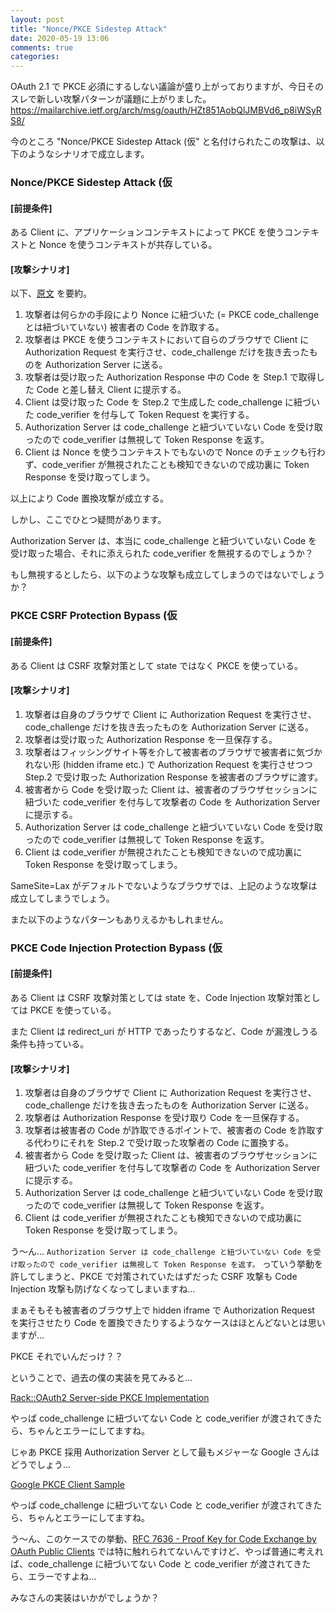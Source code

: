 ```yaml
---
layout: post
title: "Nonce/PKCE Sidestep Attack"
date: 2020-05-19 13:06
comments: true
categories:
---
```


OAuth 2.1 で PKCE 必須にするしない議論が盛り上がっておりますが、今日そのスレで新しい攻撃パターンが議題に上がりました。  
https://mailarchive.ietf.org/arch/msg/oauth/HZt851AobQlJMBVd6_p8iWSyRS8/

今のところ "Nonce/PKCE Sidestep Attack (仮" と名付けられたこの攻撃は、以下のようなシナリオで成立します。

### Nonce/PKCE Sidestep Attack (仮

#### [前提条件]

ある Client に、アプリケーションコンテキストによって PKCE を使うコンテキストと Nonce を使うコンテキストが共存している。

#### [攻撃シナリオ]

以下、[原文](https://danielfett.de/2020/05/16/pkce-vs-nonce-equivalent-or-not/#noncepkce-sidestep-attack) を要約。

1. 攻撃者は何らかの手段により Nonce に紐づいた (= PKCE code_challenge とは紐づいていない) 被害者の Code を詐取する。
2. 攻撃者は PKCE を使うコンテキストにおいて自らのブラウザで Client に Authorization Request を実行させ、code_challenge だけを抜き去ったものを Authorization Server に送る。
3. 攻撃者は受け取った Authorization Response 中の Code を Step.1 で取得した Code と差し替え Client に提示する。
4. Client は受け取った Code を Step.2 で生成した code_challenge に紐づいた code_verifier を付与して Token Request を実行する。
5. Authorization Server は code_challenge と紐づいていない Code を受け取ったので code_verifier は無視して Token Response を返す。
6. Client は Nonce を使うコンテキストでもないので Nonce のチェックも行わず、code_verifier が無視されたことも検知できないので成功裏に Token Response を受け取ってしまう。

以上により Code 置換攻撃が成立する。

<!-- more -->

しかし、ここでひとつ疑問があります。

Authorization Server は、本当に code_challenge と紐づいていない Code を受け取った場合、それに添えられた code_verifier を無視するのでしょうか？

もし無視するとしたら、以下のような攻撃も成立してしまうのではないでしょうか？

### PKCE CSRF Protection Bypass (仮

#### [前提条件]

ある Client は CSRF 攻撃対策として state ではなく PKCE を使っている。

#### [攻撃シナリオ]

1. 攻撃者は自身のブラウザで Client に Authorization Request を実行させ、code_challenge だけを抜き去ったものを Authorization Server に送る。
2. 攻撃者は受け取った Authorization Response を一旦保存する。
3. 攻撃者はフィッシングサイト等を介して被害者のブラウザで被害者に気づかれない形 (hidden iframe etc.) で Authorization Request を実行させつつ Step.2 で受け取った Authorization Response を被害者のブラウザに渡す。
4. 被害者から Code を受け取った Client は、被害者のブラウザセッションに紐づいた code_verifier を付与して攻撃者の Code を Authorization Server に提示する。
5. Authorization Server は code_challenge と紐づいていない Code を受け取ったので code_verifier は無視して Token Response を返す。
6. Client は code_verifier が無視されたことも検知できないので成功裏に Token Response を受け取ってしまう。

SameSite=Lax がデフォルトでないようなブラウザでは、上記のような攻撃は成立してしまうでしょう。

また以下のようなパターンもありえるかもしれません。

### PKCE Code Injection Protection Bypass (仮

#### [前提条件]

ある Client は CSRF 攻撃対策としては state を、Code Injection 攻撃対策としては PKCE を使っている。

また Client は redirect_uri が HTTP であったりするなど、Code が漏洩しうる条件も持っている。

#### [攻撃シナリオ]

1. 攻撃者は自身のブラウザで Client に Authorization Request を実行させ、code_challenge だけを抜き去ったものを Authorization Server に送る。
2. 攻撃者は Authorization Response を受け取り Code を一旦保存する。
3. 攻撃者は被害者の Code が詐取できるポイントで、被害者の Code を詐取する代わりにそれを Step.2 で受け取った攻撃者の Code に置換する。
4. 被害者から Code を受け取った Client は、被害者のブラウザセッションに紐づいた code_verifier を付与して攻撃者の Code を Authorization Server に提示する。
5. Authorization Server は code_challenge と紐づいていない Code を受け取ったので code_verifier は無視して Token Response を返す。
6. Client は code_verifier が無視されたことも検知できないので成功裏に Token Response を受け取ってしまう。

う〜ん... `Authorization Server は code_challenge と紐づいていない Code を受け取ったので code_verifier は無視して Token Response を返す。` っていう挙動を許してしまうと、PKCE で対策されていたはずだった CSRF 攻撃も Code Injection 攻撃も防げなくなってしまいますね...

まぁそもそも被害者のブラウザ上で hidden iframe で Authorization Request を実行させたり Code を置換できたりするようなケースはほとんどないとは思いますが...

PKCE それでいんだっけ？？

ということで、過去の僕の実装を見てみると...

[Rack::OAuth2 Server-side PKCE Implementation](https://github.com/nov/rack-oauth2/blob/master/lib/rack/oauth2/server/extension/pkce.rb#L28)

やっぱ code_challenge に紐づいてない Code と code_verifier が渡されてきたら、ちゃんとエラーにしてますね。

じゃあ PKCE 採用 Authorization Server として最もメジャーな Google さんはどうでしょう...

[Google PKCE Client Sample](https://gist.github.com/nov/9feba86685bd3b18b4bf7bfb88022046)

やっぱ code_challenge に紐づいてない Code と code_verifier が渡されてきたら、ちゃんとエラーにしてますね。

う〜ん、このケースでの挙動、[RFC 7636 - Proof Key for Code Exchange by OAuth Public Clients](https://tools.ietf.org/html/rfc7636) では特に触れられてないんですけど、やっぱ普通に考えれば、code_challenge に紐づいてない Code と code_verifier が渡されてきたら、エラーですよね...

みなさんの実装はいかがでしょうか？